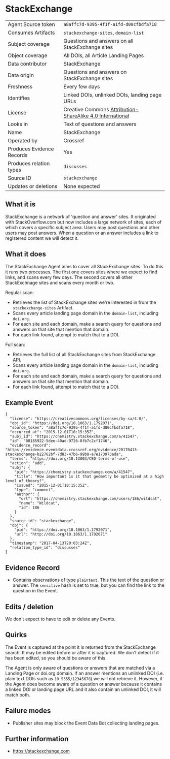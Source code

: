 # StackExchange

| | |
|---------------------------|-|
| Agent Source token        | `a8affc7d-9395-4f1f-a1fd-d00cfbdfa718` |
| Consumes Artifacts        | `stackexchange-sites`, `domain-list` |
| Subject coverage          | Questions and answers on all StackExchange sites |
| Object coverage           | All DOIs, all Article Landing Pages |
| Data contributor          | StackExchange |
| Data origin               | Questions and answers on StackExchange sites |
| Freshness                 | Every few days |
| Identifies                | Linked DOIs, unlinked DOIs, landing page URLs |
| License                   | Creative Commons [Attribution-ShareAlike 4.0 International](https://creativecommons.org/licenses/by-sa/4.0/) |
| Looks in                  | Text of questions and answers |
| Name                      | StackExchange |
| Operated by               | Crossref |
| Produces Evidence Records | Yes |
| Produces relation types   | `discusses` |
| Source ID                 | `stackexchange` |
| Updates or deletions      | None expected |


## What it is

StackExchange is a network of 'question and answer' sites. It originated with StackOverflow.com but now includes a large network of sites, each of which covers a specific subject area. Users may post questions and other users may post answers. When a question or an answer includes a link to registered content we will detect it.

## What it does

The StackExchange Agent aims to cover all StackExchange sites. To do this it runs two processes. The first one covers sites where we expect to find links, and scans every few days. The second covers all other StackExchnage sites and scans every month or two.

Regular scan:

 - Retrieves the list of StackExchange sites we're interested in from the `stackexchange-sites` Artifact.
 - Scans every article landing page domain in the `domain-list`, including `doi.org`.
 - For each site and each domain, make a search query for questions and answers on that site that mention that domain.
 - For each link found, attempt to match that to a DOI.

Full scan:

 - Retrieves the full list of all StackExchange sites from StackExchange API.
 - Scans every article landing page domain in the `domain-list`, including `doi.org`.
 - For each site and each domain, make a search query for questions and answers on that site that mention that domain.
 - For each link found, attempt to match that to a DOI.

## Example Event

    {
      "license": "https://creativecommons.org/licenses/by-sa/4.0/",
      "obj_id": "https://doi.org/10.1063/1.1792071",
      "source_token": "a8affc7d-9395-4f1f-a1fd-d00cfbdfa718",
      "occurred_at": "2015-12-01T10:15:35Z",
      "subj_id": "https://chemistry.stackexchange.com/a/41547",
      "id": "00185922-5dee-40ad-9726-8fb7c2cf1746",
      "evidence_record": "https://evidence.eventdata.crossref.org/evidence/20170413-stackexchange-b22762bf-7d83-47b6-99b8-a7e173973ada",
      "terms": "https://doi.org/10.13003/CED-terms-of-use",
      "action": "add",
      "subj": {
        "pid": "https://chemistry.stackexchange.com/a/41547",
        "title": "How important is it that geometry be optimized at a high level of theory?",
        "issued": "2015-12-01T10:15:35Z",
        "type": "comment",
        "author": {
          "url": "https://chemistry.stackexchange.com/users/186/wildcat",
          "name": "Wildcat",
          "id": 186
        }
      },
      "source_id": "stackexchange",
      "obj": {
        "pid": "https://doi.org/10.1063/1.1792071",
        "url": "http://doi.org/10.1063/1.1792071"
      },
      "timestamp": "2017-04-13T20:03:24Z",
      "relation_type_id": "discusses"
    }

## Evidence Record

 - Contains observations of type `plaintext`. This the text of the question or answer. The `sensitive` hash is set to true, but you can find the link to the question in the Event.

## Edits / deletion

We don't expect to have to edit or delete any Events.

## Quirks

The Event is captured at the point it is returned from the StackExchange search. It may be edited before or after it is captured. We don't detect if it has been edited, so you should be aware of this. 

The Agent is only aware of questions or answers that are matched via a Landing Page or doi.org domain. If an answer mentions an unlinked DOI (i.e. plain text DOIs such as `10.5555/12345678`) we will not retrieve it. However, if the Agent does become aware of a question or answer because it contains a linked DOI or landing page URL and it also contain an unlinked DOI, it will match both.

## Failure modes

 - Publisher sites may block the Event Data Bot collecting landing pages.

## Further information

 - https://stackexchange.com

